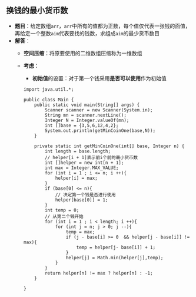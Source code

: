 ## 换钱的最小货币数

* **题目**：给定数组`arr`，`arr`中所有的值都为正数，每个值仅代表一张钱的面值，再给定一个整数`aim`代表要找的钱数，求组成`aim`的最少货币数目
* **解答**：
    * **空间压缩**：将原要使用的二维数组压缩称为一维数组 
    * **考虑**：
        * **初始值**的设置：对于第一个钱采用**是否可以使用**作为初始值
        
        
        

        ```
        import java.util.*;
        
        public class Main {
            public static void main(String[] args) {
                Scanner scanner = new Scanner(System.in);
                String mn = scanner.nextLine();
                Integer N = Integer.valueOf(mn);
                int []base = {3,5,6,12,4,2};
                System.out.println(getMinCoinOne(base,N));
            }
        
            private static int getMinCoinOne(int[] base, Integer n) {
                int length = base.length;
                // helper[i + 1]表示前i个前的最小货币数
                int []helper = new int[n + 1];
                int max = Integer.MAX_VALUE;
                for (int i = 1 ; i <= n; i ++){
                    helper[i] = max;
                }
                if (base[0] <= n){
                    // 决定第一个钱是否进行使用
                    helper[base[0]] = 1;
                }
                int temp = 0;
                // 从第二个钱开始
                for (int i = 1 ; i < length; i ++){
                    for (int j = n; j > 0; j --){
                        temp = max;
                        if (j - base[i] >= 0  && helper[j - base[i]] != max){
                            temp = helper[j- base[i]] + 1;
                        }
                        helper[j] = Math.min(helper[j],temp);
                    }
                }
                return helper[n] != max ? helper[n] : -1;
            }
        
        }
    ```
    


